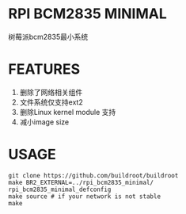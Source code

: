 # RPI BCM2835 MINIMAL

树莓派bcm2835最小系统

# FEATURES


1. 删除了网络相关组件
2. 文件系统仅支持ext2
3. 删除Linux kernel module 支持
4. 减小image size

# USAGE

```
git clone https://github.com/buildroot/buildroot
make BR2_EXTERNAL=../rpi_bcm2835_minimal/ rpi_bcm2835_minimal_defconfig
make source # if your network is not stable
make
```

